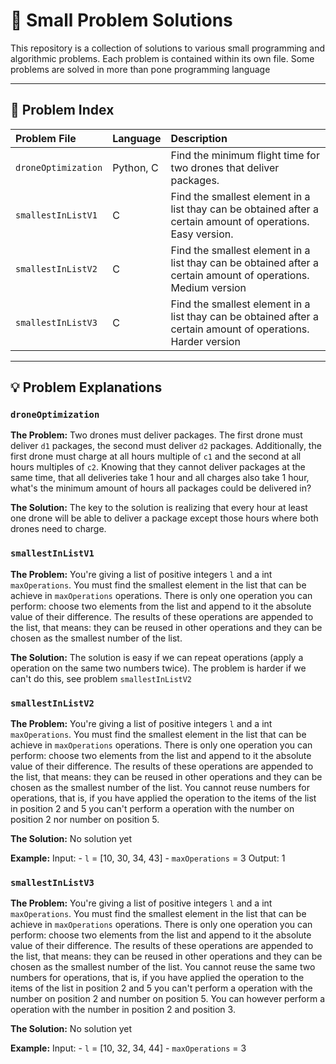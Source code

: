 # 🧩 Small Problem Solutions

This repository is a collection of solutions to various small programming and algorithmic problems. Each problem is contained within its own file. Some problems are solved in more than pone programming language

---

## 📝 Problem Index

| Problem File | Language | Description |
| :--- | :--- | :--- |
| `droneOptimization` | Python, C | Find the minimum flight time for two drones that deliver packages. |
| `smallestInListV1` | C | Find the smallest element in a list thay can be obtained after a certain amount of operations. Easy version. |
| `smallestInListV2` | C | Find the smallest element in a list thay can be obtained after a certain amount of operations. Medium version |
| `smallestInListV3` | C | Find the smallest element in a list thay can be obtained after a certain amount of operations. Harder version |

---

## 💡 Problem Explanations

### `droneOptimization`

**The Problem:** Two drones must deliver packages. The first drone must deliver `d1` packages, the second must deliver `d2` packages. Additionally, the first drone must charge at all hours multiple of `c1` and the second at all hours multiples of `c2`. Knowing that they cannot deliver packages at the same time, that all deliveries take 1 hour and all charges also take 1 hour, what's the minimum amount of hours all packages could be delivered in?

**The Solution:** The key to the solution is realizing that every hour at least one drone will be able to deliver a package except those hours where both drones need to charge.


### `smallestInListV1`

**The Problem:** You're giving a list of positive integers `l` and a int `maxOperations`. You must find the smallest element in the list that can be achieve in `maxOperations` operations. There is only one operation you can perform: choose two elements from the list and append to it the absolute value of their difference. The results of these operations are appended to the list, that means: they can be reused in other operations and they can be chosen as the smallest number of the list.

**The Solution:** The solution is easy if we can repeat operations (apply a operation on the same two numbers twice). The problem is harder if we can't do this, see problem `smallestInListV2`


### `smallestInListV2`

**The Problem:** You're giving a list of positive integers `l` and a int `maxOperations`. You must find the smallest element in the list that can be achieve in `maxOperations` operations. There is only one operation you can perform: choose two elements from the list and append to it the absolute value of their difference. The results of these operations are appended to the list, that means: they can be reused in other operations and they can be chosen as the smallest number of the list. You cannot reuse numbers for operations, that is, if you have applied the operation to the items of the list in position 2 and 5 you can't perform a operation with the number on position 2 nor number on position 5.

**The Solution:** No solution yet

**Example:**
  Input:
    - `l` = [10, 30, 34, 43]
    - `maxOperations` = 3
  Output: 1


### `smallestInListV3`

**The Problem:** You're giving a list of positive integers `l` and a int `maxOperations`. You must find the smallest element in the list that can be achieve in `maxOperations` operations. There is only one operation you can perform: choose two elements from the list and append to it the absolute value of their difference. The results of these operations are appended to the list, that means: they can be reused in other operations and they can be chosen as the smallest number of the list. You cannot reuse the same two numbers for operations, that is, if you have applied the operation to the items of the list in position 2 and 5 you can't perform a operation with the number on position 2 and number on position 5. You can however perform a operation with the number in position 2 and position 3.

**The Solution:** No solution yet

**Example:**
  Input:
    - `l` = [10, 32, 34, 44]
    - `maxOperations` = 3
 
